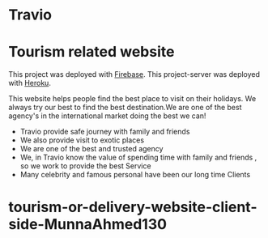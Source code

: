 # Travio

# Tourism related website

This project was deployed with [Firebase](https://travel-agency-e968e.web.app/).
This project-server was deployed with [Heroku](https://travel-related-website-server.vercel.app//).

This website helps people find the best place to visit on their holidays. We always try our best to find the best destination.We are one of the best agency's in the international market doing the best we can!

-   Travio provide safe journey with family and friends
-   We also provide visit to exotic places
-   We are one of the best and trusted agency
-   We, in Travio know the value of spending time with family and friends , so we work to provide the best Service
-   Many celebrity and famous personal have been our long time Clients

# tourism-or-delivery-website-client-side-MunnaAhmed130
